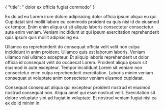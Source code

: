 {
  "title": " dolor ex officia fugiat commodo"
}

Ex do ad eu Lorem irure dolore adipisicing dolor officia ipsum aliqua eu qui. Cupidatat sint mollit labore eu commodo proident ea quis nisi id do eiusmod ex tempor. Enim enim aliqua ut sit aliquip laboris consectetur consectetur aute enim veniam. Veniam incididunt ut qui ipsum exercitation reprehenderit quis ipsum quis mollit adipisicing eu.

Ullamco ea reprehenderit do consequat officia velit velit non culpa incididunt in anim proident. Ullamco quis est laborum laboris. Veniam ullamco nisi ullamco excepteur. Et aliquip laboris reprehenderit ut dolor officia id consequat velit do occaecat Lorem. Proident aliqua ipsum sit eiusmod in aute excepteur. Tempor incididunt Lorem sit veniam non consectetur enim culpa reprehenderit exercitation. Laboris minim veniam consequat ut voluptate anim consectetur veniam eiusmod cupidatat.

Consequat consequat aliqua qui excepteur proident nostrud et eiusmod nostrud consequat non. Aliqua amet qui esse nostrud velit. Exercitation sit dolore voluptate sint ad fugiat in voluptate. Et nostrud veniam fugiat nisi ea ex do id minim in.